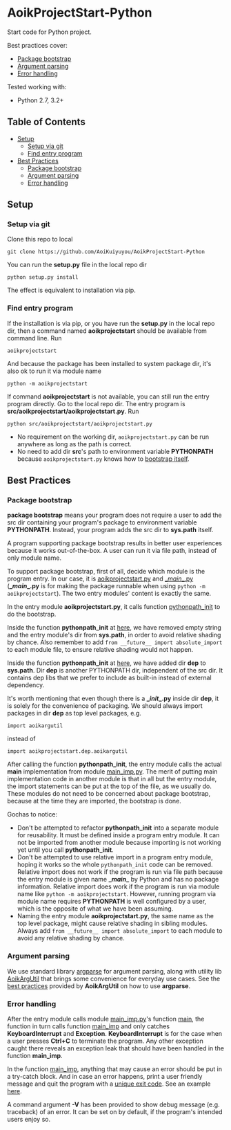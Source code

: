 # AoikProjectStart-Python
Start code for Python project.

Best practices cover:
- [Package bootstrap](#package-bootstrap)
- [Argument parsing](#argument-parsing)
- [Error handling](#error-handling)

Tested working with:
- Python 2.7, 3.2+

## Table of Contents
- [Setup](#setup)
  - [Setup via git](#setup-via-git)
  - [Find entry program](#find-entry-program)
- [Best Practices](#best-practices)
  - [Package bootstrap](#package-bootstrap)
  - [Argument parsing](#argument-parsing)
  - [Error handling](#error-handling)

## Setup

### Setup via git
Clone this repo to local
```
git clone https://github.com/AoiKuiyuyou/AoikProjectStart-Python
```

You can run the **setup.py** file in the local repo dir
```
python setup.py install
```
The effect is equivalent to installation via pip.

### Find entry program
If the installation is via pip, or you have run the **setup.py** in the local
 repo dir, then a command named **aoikprojectstart** should be available from command
 line. Run
```
aoikprojectstart
```

And because the package has been installed to system package dir, it's
also ok to run it via module name
```
python -m aoikprojectstart
```

If command **aoikprojectstart** is not available, you can still run the entry program
 directly. Go to the local repo dir. The entry program is
 **src/aoikprojectstart/aoikprojectstart.py**. Run
```
python src/aoikprojectstart/aoikprojectstart.py
```
- No requirement on the working dir, ```aoikprojectstart.py``` can be run anywhere
  as long as the path is correct.
- No need to add dir **src**'s path to environment variable **PYTHONPATH**
   because ```aoikprojectstart.py``` knows how to [bootstrap itself](#package-bootstrap).

## Best Practices

### Package bootstrap
**package bootstrap** means your program does not require a user to add the src
 dir containing your program's package to environment variable **PYTHONPATH**.
 Instead, your program adds the src dir to **sys.path** itself.

A program supporting package bootstrap results in better user experiences
 because it works out-of-the-box. A user can run it via file path, instead of
 only module name.

To support package bootstrap, first of all, decide which module is the
 program entry. In our case, it is
 [aoikprojectstart.py](/src/aoikprojectstart/aoikprojectstart.py)
 and [\__main__.py](/src/aoikprojectstart/__main__.py)
 (**\__main__.py** is for making the package runnable when using
 ```python -m aoikprojectstart```). The two entry modules' content is exactly
 the same.

In the entry module **aoikprojectstart.py**, it calls function
 [pythonpath_init](/src/aoikprojectstart/aoikprojectstart.py#L7) to do the
 bootstrap.

Inside the function **pythonpath_init** at
 [here](/src/aoikprojectstart/aoikprojectstart.py#L12), we have removed empty
 string and the entry module's dir from **sys.path**, in order to avoid relative
 shading by chance. Also remember to add
 ```from __future__ import absolute_import``` to each module file, to ensure
 relative shading would not happen.

Inside the function **pythonpath_init** at
 [here](/src/aoikprojectstart/aoikprojectstart.py#L17), we have added dir
 **dep** to **sys.path**. Dir **dep** is another PYTHONPATH dir,
 independent of the src dir. It contains dep libs that we prefer to include as
 built-in instead of external dependency.

It's worth mentioning that even though there is a **\__init__.py** inside dir
 **dep**, it is solely for the convenience of packaging. We should always import
 packages in dir **dep** as top level packages, e.g.
 ```
import aoikargutil
 ```
 instead of 
 ```
import aoikprojectstart.dep.aoikargutil
 ```

After calling the function **pythonpath_init**, the entry module calls the
 actual **main** implementation from module
 [main_imp.py](/src/aoikprojectstart/main_imp.py).
 The merit of putting main implementation code in another module is that in all
 but the entry module, the import statements can be put at the top of the file,
 as we usually do. These modules do not need to be concerned about package
 bootstrap, because at the time they are imported, the bootstrap is done.

Gochas to notice:
- Don't be attempted to refactor **pythonpath_init** into a separate module
   for reusability. It must be defined inside a program entry module. It can
   not be imported from another module because importing is not working yet
   until you call **pythonpath_init**.
- Don't be attempted to use relative import in a program entry module, hoping it
   works so the whole ```pythonpath_init``` code can be removed. Relative
   import does not work if the program is run via file path because the entry
   module is given name **\__main__** by Python and has no package information.
   Relative import does work if the program is run via module name like
   ```python -m aoikprojectstart```. However, running program via module
   name requires **PYTHONPATH** is well configured by a user, which is the
   opposite of what we have been assuming.
- Naming the entry module **aoikprojectstart.py**, the same name as the top
   level package, might cause relative shading in sibling modules. Always add
   ```from __future__ import absolute_import``` to each module to avoid any
   relative shading by chance.

### Argument parsing
We use standard library [argparse](https://docs.python.org/2/library/argparse.html)
 for argument parsing, along with utility lib
 [AoikArgUtil](https://github.com/AoiKuiyuyou/AoikArgUtil-Python) that brings
 some convenience for everyday use cases. See the
 [best practices](https://github.com/AoiKuiyuyou/AoikArgUtil-Python#argparse-best-practices)
 provided by **AoikArgUtil** on how to use **argparse**.

### Error handling
After the entry module calls module
 [main_imp.py](/src/aoikprojectstart/main_imp.py)'s
 function [main](/src/aoikprojectstart/main_imp.py#L167), the function in turn
 calls function [main_imp](/src/aoikprojectstart/main_imp.py#L31) and only
 catches **KeyboardInterrupt** and **Exception**. **KeyboardInterrupt** is for
 the case when a user presses **Ctrl+C** to terminate the program. Any other
 exception caught there reveals an exception leak that should have been handled
 in the function **main_imp**.

In the function [main_imp](/src/aoikprojectstart/main_imp.py#L31), anything that
 may cause an error should be put in a try-catch block. And in case an error
 happens, print a user friendly message and quit the program with a [unique exit
 code](/src/aoikprojectstart/main_const.py#L9). See an example
 [here](/src/aoikprojectstart/main_imp.py#L138).

 A command argument **-V** has been provided to show debug message (e.g.
  traceback) of an error. It can be set on by default, if the program's intended
  users enjoy so.

